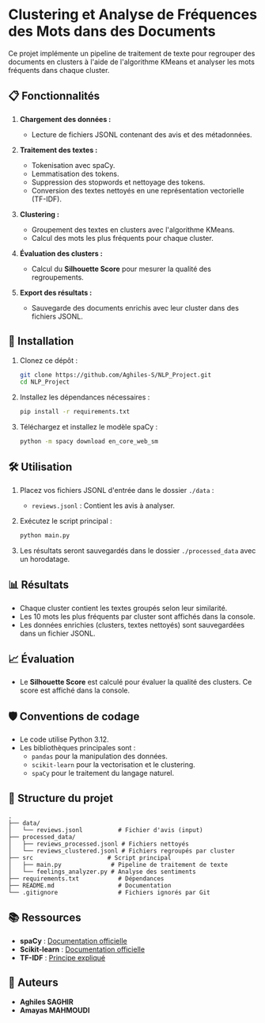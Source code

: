 
# Clustering et Analyse de Fréquences des Mots dans des Documents

Ce projet implémente un pipeline de traitement de texte pour regrouper des documents en clusters à l'aide de l'algorithme KMeans et analyser les mots fréquents dans chaque cluster.

## 📋 Fonctionnalités

1. **Chargement des données :**
   - Lecture de fichiers JSONL contenant des avis et des métadonnées.

2. **Traitement des textes :**
   - Tokenisation avec spaCy.
   - Lemmatisation des tokens.
   - Suppression des stopwords et nettoyage des tokens.
   - Conversion des textes nettoyés en une représentation vectorielle (TF-IDF).

3. **Clustering :**
   - Groupement des textes en clusters avec l'algorithme KMeans.
   - Calcul des mots les plus fréquents pour chaque cluster.

4. **Évaluation des clusters :**
   - Calcul du **Silhouette Score** pour mesurer la qualité des regroupements.

5. **Export des résultats :**
   - Sauvegarde des documents enrichis avec leur cluster dans des fichiers JSONL.

## 🚀 Installation

1. Clonez ce dépôt :
   ```bash
   git clone https://github.com/Aghiles-S/NLP_Project.git
   cd NLP_Project
   ```

2. Installez les dépendances nécessaires :
   ```bash
   pip install -r requirements.txt
   ```

3. Téléchargez et installez le modèle spaCy :
   ```bash
   python -m spacy download en_core_web_sm
   ```

## 🛠️ Utilisation

1. Placez vos fichiers JSONL d'entrée dans le dossier `./data` :
   - `reviews.jsonl` : Contient les avis à analyser.

2. Exécutez le script principal :
   ```bash
   python main.py
   ```

3. Les résultats seront sauvegardés dans le dossier `./processed_data` avec un horodatage.

## 📊 Résultats

- Chaque cluster contient les textes groupés selon leur similarité.
- Les 10 mots les plus fréquents par cluster sont affichés dans la console.
- Les données enrichies (clusters, textes nettoyés) sont sauvegardées dans un fichier JSONL.

## 📈 Évaluation

- Le **Silhouette Score** est calculé pour évaluer la qualité des clusters. Ce score est affiché dans la console.

## 🛡️ Conventions de codage

- Le code utilise Python 3.12.
- Les bibliothèques principales sont :
  - `pandas` pour la manipulation des données.
  - `scikit-learn` pour la vectorisation et le clustering.
  - `spaCy` pour le traitement du langage naturel.

## 📂 Structure du projet

```plaintext
.
├── data/
│   └── reviews.jsonl          # Fichier d'avis (input)
├── processed_data/
│   ├── reviews_processed.jsonl # Fichiers nettoyés
│   └── reviews_clustered.jsonl # Fichiers regroupés par cluster
├── src                     # Script principal
│   ├── main.py              # Pipeline de traitement de texte
│   └── feelings_analyzer.py # Analyse des sentiments
├── requirements.txt           # Dépendances
├── README.md                  # Documentation
└── .gitignore                 # Fichiers ignorés par Git
```

## 📚 Ressources

- **spaCy** : [Documentation officielle](https://spacy.io/)
- **Scikit-learn** : [Documentation officielle](https://scikit-learn.org/)
- **TF-IDF** : [Principe expliqué](https://en.wikipedia.org/wiki/Tf%E2%80%93idf)

## 📝 Auteurs

- **Aghiles SAGHIR**
- **Amayas MAHMOUDI**